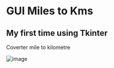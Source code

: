 # GUI Miles to Kms

## My first time using Tkinter

Coverter mile to kilometre

![image](https://user-images.githubusercontent.com/94363566/179888047-630f7c5a-3099-4022-bc7e-d7618a1c24af.png)

